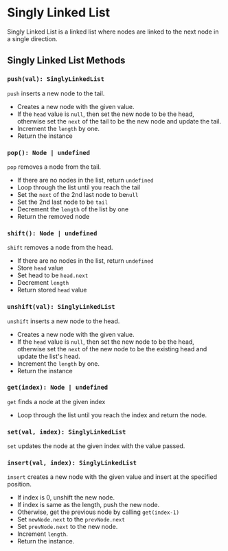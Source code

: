 # Singly Linked List

Singly Linked List is a linked list where nodes are linked to the next node in a single direction.

## Singly Linked List Methods

### `push(val): SinglyLinkedList`

`push` inserts a new node to the tail.

- Creates a new node with the given value.
- If the `head` value is `null`, then set the new node to be the head, otherwise set the `next` of the tail to be the new node and update the tail.
- Increment the `length` by one.
- Return the instance

### `pop(): Node | undefined`

`pop` removes a node from the tail.

- If there are no nodes in the list, return `undefined`
- Loop through the list until you reach the tail
- Set the `next` of the 2nd last node to be`null`
- Set the 2nd last node to be `tail`
- Decrement the `length` of the list by one
- Return the removed node

### `shift(): Node | undefined`

`shift` removes a node from the head.

- If there are no nodes in the list, return `undefined`
- Store `head` value
- Set head to be `head.next`
- Decrement `length`
- Return stored `head` value

### `unshift(val): SinglyLinkedList`

`unshift` inserts a new node to the head.

- Creates a new node with the given value.
- If the `head` value is `null`, then set the new node to be the head, otherwise set the `next` of the new node to be the existing head and update the list's head.
- Increment the `length` by one.
- Return the instance

### `get(index): Node | undefined`

`get` finds a node at the given index

- Loop through the list until you reach the index and return the node.

### `set(val, index): SinglyLinkedList`

`set` updates the node at the given index with the value passed.

### `insert(val, index): SinglyLinkedList`

`insert` creates a new node with the given value and insert at the specified position.

- If index is 0, unshift the new node.
- If index is same as the length, push the new node.
- Otherwise, get the previous node by calling `get(index-1)`
- Set `newNode.next` to the `prevNode.next`
- Set `prevNode.next` to the new node.
- Increment `length`.
- Return the instance.
